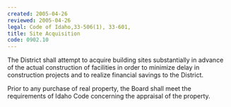```yaml
---
created: 2005-04-26
reviewed: 2005-04-26
legal: Code of Idaho,33-506(1), 33-601,
title: Site Acquisition
code: 0902.10
---
```



The District shall attempt to acquire building sites substantially in advance of the actual construction of facilities in order to minimize delay in construction projects and to realize financial savings to the District.

Prior to any purchase of real property, the Board shall meet the requirements of Idaho Code concerning the appraisal of the property.

